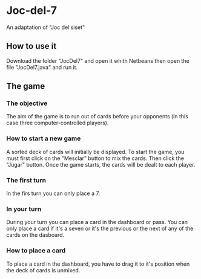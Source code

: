 # Joc-del-7
An adaptation of "Joc del siset"

## How to use it
Download the folder "JocDel7" and open it whith Netbeans then open the file "JocDel7.java" and run it.

## The game
### The objective
The aim of the game is to run out of cards before your opponents (in this case three computer-controlled players).
### How to start a new game
A sorted deck of cards will initially be displayed. To start the game, you must first click on the "Mesclar" button to mix the cards. Then click the "Jugar" button. Once the game starts, the cards will be dealt to each player.
### The first turn
In the firs turn you can only place a 7.
### In your turn
During your turn you can place a card in the dashboard or pass. You can only place a card if it's a seven or it's the previous or the next of any of the cards on the dasboard.
### How to place a card
To place a card in the dashboard, you have to drag it to it's position when the deck of cards is unmixed.
